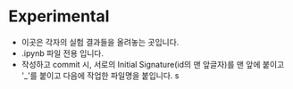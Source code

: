 # Experimental

* 이곳은 각자의 실험 결과들을 올려놓는 곳입니다.
* .ipynb 파일 전용 입니다.
* 작성하고 commit 시, 서로의 Initial Signature(id의 맨 앞글자)를 맨 앞에 붙이고 '_'를 붙이고 다음에 작업한 파일명을 붙입니다. s